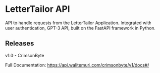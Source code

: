 # LetterTailor API


API to handle requests from the LetterTailor Application. Integrated with user authentication, GPT-3 API, built on the FastAPI framework in Python. 

## Releases

v1.0 - CrimsonByte

Full Documentation: 
https://api.walitemuri.com/crimsonbyte/v1/docs#/

